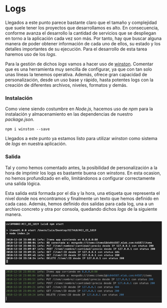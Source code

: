 # Logs 

Llegados a este punto parece bastante claro que el tamaño y complejidad que suele tener los proyectos que desarrollamos es alto. En consecuencia, conforme avanza el desarrollo la cantidad de servicios que se despliegan en torno a la aplicación cada vez son más. Por tanto, hay que buscar alguna manera de poder obtener información de cada uno de ellos, su estado y los detalles importantes de su ejecución. Para el desarrollo de esta tarea haremos uso de los *logs*.

Para la gestión de dichos *logs* vamos a hacer uso de [winston](https://github.com/winstonjs/winston). Comentar que es una herramienta muy sencilla de configurar, ya que con tan solo unas líneas la tenemos operativa. Además, ofrece gran capacidad de personalización, desde un uso base y rápido, hasta potentes logs con la creación de diferentes archivos, niveles, formatos y demás.

### Instalación

Como viene siendo costumbre en *Node.js*, hacemos uso de *npm* para la instalación y almacenamiento en las dependencias de nuestro *package.json*.

~~~
npm i winston --save
~~~

Llegados a este punto ya estamos listo para utilizar *winston* como sistema de *logs* en nuestra aplicación.

### Salida

Tal y como hemos comentado antes, la posibilidad de personalización a la hora de imprimir los logs es bastamte buena con *winstons*. En esta ocasion, no hemos profundizado en ello, limitándonos a configurar correctamente una salida lógica.

Esta salida está formada por el día y la hora, una etiqueta que representa el nivel donde nos encontramos y finalmente un texto que hemos definido en cada caso. Además, hemos definido dos salidas para cada log, una a un archivo concreto y otra por consola, quedando dichos *logs* de la siguiente manera.

![logs consola](images/logConsole.png)

![logs archivo](images/logArchivo.png)
